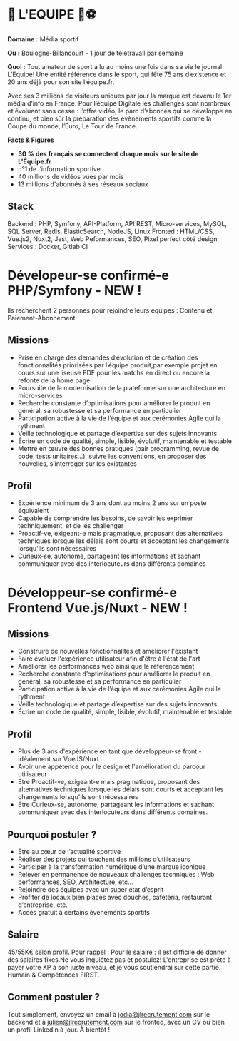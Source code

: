 # 📰 L'EQUIPE 🏀⚽️

**Domaine :** Média sportif 

**Où :** Boulogne-Billancourt - 1 jour de télétravail par semaine

**Quoi :** 
Tout amateur de sport a lu au moins une fois dans sa vie le journal L’Equipe! Une entité référence dans le sport, qui fête 75 ans d’existence et 20 ans déjà pour son site l’équipe.fr.

Avec ses 3 millions de visiteurs uniques par jour la marque est devenu le 1er média d’info en France. Pour l’équipe Digitale les challenges sont nombreux et évoluent sans cesse : l’offre vidéo, le parc d’abonnés qui se développe en continu, et bien sûr la préparation des évènements sportifs comme la Coupe du monde, l’Euro, Le Tour de France.

**Facts & Figures**
* **30 % des français se connectent chaque mois sur le site de L'Équipe.fr**
* n°1 de l’information sportive
* 40 millions de vidéos vues par mois
* 13 millions d'abonnés à ses réseaux sociaux

## Stack

Backend : PHP, Symfony, API-Platform, API REST, Micro-services, MySQL, SQL Server, Redis, ElasticSearch, NodeJS, Linux
Fronted : HTML/CSS, Vue.js2, Nuxt2, Jest, Web Peformances, SEO,  Pixel perfect côté design
Services : Docker, Gitlab CI

# Dévelopeur-se confirmé-e PHP/Symfony - NEW !

Ils recherchent 2 personnes pour rejoindre leurs équipes : Contenu et Paiement-Abonnement

## Missions

* Prise en charge des demandes d’évolution et de création des fonctionnalités priorisées par l’équipe produit,par exemple projet en cours sur une liseuse PDF pour les matchs en direct ou encore la refonte de la home page
* Poursuite de la modernisation de la plateforme sur une architecture en micro-services
* Recherche constante d’optimisations pour améliorer le produit en général, sa robustesse et sa performance en particulier
* Participation active à la vie de l’équipe et aux cérémonies Agile qui la rythment
* Veille technologique et partage d’expertise sur des sujets innovants
* Écrire un code de qualité, simple, lisible, évolutif, maintenable et testable
* Mettre en œuvre des bonnes pratiques (pair programming, revue de code, tests unitaires…), suivre les conventions, en proposer des nouvelles, s’interroger sur les existantes

## Profil

* Expérience minimum de 3 ans dont au moins 2 ans sur un poste équivalent
* Capable de comprendre les besoins, de savoir les exprimer techniquement, et de les challenger
* Proactif-ve, exigeant-e mais pragmatique, proposant des alternatives techniques lorsque les délais sont courts et acceptant les changements lorsqu'ils sont nécessaires
* Curieux-se, autonome, partageant les informations et sachant communiquer avec des interlocuteurs dans différents domaines

# Développeur-se confirmé-e Frontend Vue.js/Nuxt - NEW ! 

## Missions

* Construire de nouvelles fonctionnalités et améliorer l'existant
* Faire évoluer l'expérience utilisateur afin d'être à l'état de l'art
* Améliorer les performances web ainsi que le référencement
* Recherche constante d’optimisations pour améliorer le produit en général, sa robustesse et sa performance en particulier
* Participation active à la vie de l’équipe et aux cérémonies Agile qui la rythment
* Veille technologique et partage d’expertise sur des sujets innovants
* Écrire un code de qualité, simple, lisible, évolutif, maintenable et testable

## Profil

* Plus de 3 ans d'expérience en tant que développeur-se front - idéalement sur VueJS/Nuxt
* Avoir une appétence pour le design et l'amélioration du parcour utilisateur
* Etre Proactif-ve, exigeant-e mais pragmatique, proposant des alternatives techniques lorsque les délais sont courts et acceptant les changements lorsqu'ils sont nécessaires
* Etre Curieux-se, autonome, partageant les informations et sachant communiquer avec des interlocuteurs dans différents domaines.

## Pourquoi postuler ?

* Être au cœur de l’actualité sportive
* Réaliser des projets qui touchent des millions d’utilisateurs
* Participer à la transformation numérique d’une marque iconique
* Relever en permanence de nouveaux challenges techniques : Web performances, SEO, Architecture, etc...
* Rejoindre des équipes avec un super état d’esprit
* Profiter de locaux bien placés avec douches, cafétéria, restaurant d’entreprise, etc.
* Accès gratuit à certains évènements sportifs

## Salaire

45/55K€ selon profil. 
Pour rappel : Pour le salaire : il est difficile de donner des salaires fixes.Ne vous inquiétez pas et postulez! L'entreprise est prête à payer votre XP à son juste niveau, et je vous soutiendrai sur cette partie.
Humain & Compétences FIRST.

## Comment postuler ?

Tout simplement, envoyez un email à jodia@jlrecrutement.com sur le backend et à julien@jlrecrutement.com sur le fronted,  avec un CV ou bien un profil LinkedIn à jour. À bientôt !